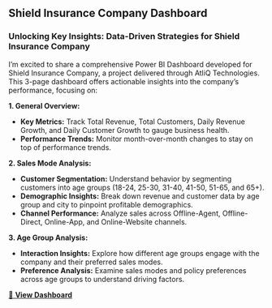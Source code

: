 ## Shield Insurance Company Dashboard

### Unlocking Key Insights: Data-Driven Strategies for Shield Insurance Company

I’m excited to share a comprehensive Power BI Dashboard developed for Shield Insurance Company, a project delivered through AtliQ Technologies. This 3-page dashboard offers actionable insights into the company’s performance, focusing on:

**1. General Overview:**
- **Key Metrics:** Track Total Revenue, Total Customers, Daily Revenue Growth, and Daily Customer Growth to gauge business health.
- **Performance Trends:** Monitor month-over-month changes to stay on top of performance trends.

**2. Sales Mode Analysis:**
- **Customer Segmentation:** Understand behavior by segmenting customers into age groups (18-24, 25-30, 31-40, 41-50, 51-65, and 65+).
- **Demographic Insights:** Break down revenue and customer data by age group and city to pinpoint profitable demographics.
- **Channel Performance:** Analyze sales across Offline-Agent, Offline-Direct, Online-App, and Online-Website channels.

**3. Age Group Analysis:**
- **Interaction Insights:** Explore how different age groups engage with the company and their preferred sales modes.
- **Preference Analysis:** Examine sales modes and policy preferences across age groups to understand driving factors.

[🔗 **View Dashboard**](https://lnkd.in/gUuhb9pt)


